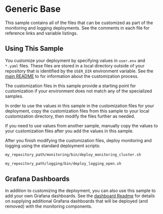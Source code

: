 # Generic Base

This sample contains all of the files that can be customized as part of the
monitoring and logging deployments. See the comments in each file for
reference links and variable listings.

## Using This Sample

You customize your deployment by specifying values in `user.env` and `*.yaml`
files. These files are stored in a local directory outside of your
repository that is identified by the `USER_DIR` environment variable. See the
[main README](../../README.md#customization) to for information about the
customization process.

The customization files in this sample provide a starting point for
customization if your environment does not match any of the specialized
samples.

In order to use the values in this sample in the customization files for your
deployment, copy the customization files from this sample to your local
customization directory, then modify the files further as needed.

If you need to use values from another sample, manually copy the values to
your customization files after you add the values in this sample.

After you finish modifying the customization files, deploy monitoring and
logging using the standard deployment scripts:

```bash
my_repository_path/monitoring/bin/deploy_monitoring_cluster.sh
```

```bash
my_repository_path/logging/bin/deploy_logging_open.sh
```

## Grafana Dashboards

In addition to customizing the deployment, you can also use this sample to add your own Grafana dashboards. See the [dashboard Readme](monitoring/dashboards/README.md) for details
on supplying additional Grafana dashboards that will be deployed (and removed)
with the monitoring components.
